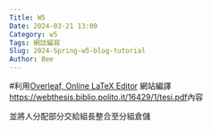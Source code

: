 ```yaml
---
Title: W5
Date: 2024-03-21 13:00
Category: w5
Tags: 網誌編寫
Slug: 2024-Spring-w5-blog-tutorial
Author: Bee
---
```




<!-- PELICAN_END_SUMMARY -->

#利用[Overleaf, Online LaTeX Editor] 網站編譯<https://webthesis.biblio.polito.it/16429/1/tesi.pdf>內容

[Overleaf, Online LaTeX Editor]:https://www.overleaf.com/project
並將人分配部分交給組長整合至分組倉儲